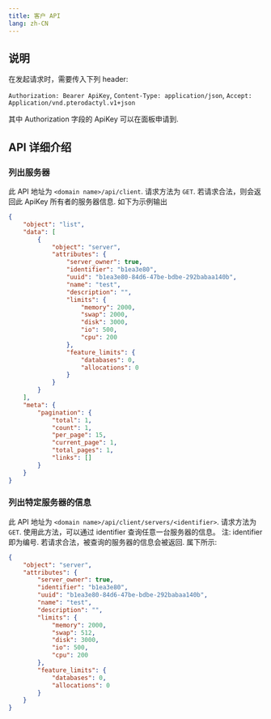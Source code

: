 ```yaml
---
title: 客户 API
lang: zh-CN
---
```


## 说明

在发起请求时，需要传入下列 header:

`Authorization: Bearer ApiKey`, `Content-Type: application/json`, `Accept: Application/vnd.pterodactyl.v1+json`

其中 Authorization 字段的 ApiKey 可以在面板申请到.

## API 详细介绍

### 列出服务器

此 API 地址为 `<domain name>/api/client`. 请求方法为 `GET`.
若请求合法，则会返回此 ApiKey 所有者的服务器信息. 如下为示例输出

``` json
{
    "object": "list",
    "data": [
        {
            "object": "server",
            "attributes": {
                "server_owner": true,
                "identifier": "b1ea3e80",
                "uuid": "b1ea3e80-84d6-47be-bdbe-292babaa140b",
                "name": "test",
                "description": "",
                "limits": {
                    "memory": 2000,
                    "swap": 2000,
                    "disk": 3000,
                    "io": 500,
                    "cpu": 200
                },
                "feature_limits": {
                    "databases": 0,
                    "allocations": 0
                }
            }
        }
    ],
    "meta": {
        "pagination": {
            "total": 1,
            "count": 1,
            "per_page": 15,
            "current_page": 1,
            "total_pages": 1,
            "links": []
        }
    }
}
```

### 列出特定服务器的信息

此 API 地址为 `<domain name>/api/client/servers/<identifier>`. 请求方法为 `GET`.
使用此方法，可以通过 identifier 查询任意一台服务器的信息。
注: identifier 即为编号.
若请求合法，被查询的服务器的信息会被返回. 属下所示:

``` json
{
    "object": "server",
    "attributes": {
        "server_owner": true,
        "identifier": "b1ea3e80",
        "uuid": "b1ea3e80-84d6-47be-bdbe-292babaa140b",
        "name": "test",
        "description": "",
        "limits": {
            "memory": 2000,
            "swap": 512,
            "disk": 3000,
            "io": 500,
            "cpu": 200
        },
        "feature_limits": {
            "databases": 0,
            "allocations": 0
        }
    }
}
```

